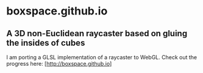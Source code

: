 # boxspace.github.io
## A 3D non-Euclidean raycaster based on gluing the insides of cubes

I am porting a GLSL implementation of a raycaster to WebGL.  Check out the progress here: [http://boxspace.github.io]
